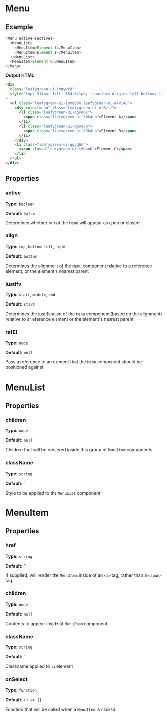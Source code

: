 # Menu

## Example

```js
<Menu active={active}>
  <MenuList>
    <MenuItem>Element A</MenuItem>
    <MenuItem>Element B</MenuItem>
  </MenuList>
  <MenuItem>Element C</MenuItem>
</Menu>
```

**Output HTML**

```html
<div
  class="leafygreen-ui-1mgywk9"
  style="top: 314px; left: 184.641px; transform-origin: left bottom; transform: translate3d(0px, 0px, 0px) scale(1); opacity: 1;"
>
  <ul class="leafygreen-ui-1pmg95n leafygreen-ui-a4vi4u">
    <div role="menu" class="leafygreen-ui-nr6zi2">
      <li class="leafygreen-ui-qgvq6k">
        <span class="leafygreen-ui-t0k4ub">Element A</span>
      </li>
      <li class="leafygreen-ui-qgvq6k">
        <span class="leafygreen-ui-t0k4ub">Element B</span>
      </li>
    </div>
    <li class="leafygreen-ui-qgvq6k">
      <span class="leafygreen-ui-t0k4ub">Element C</span>
    </li>
  </ul>
</div>
```

## Properties

### active

**Type:** `boolean`

**Default:** `false`

Determines whether or not the `Menu` will appear as open or closed

### align

**Type:** `top`, `bottom`, `left`, `right`

**Default:** `bottom`

Determines the alignment of the `Menu` component relative to a reference element, or the element's nearest parent

### justify

**Type:** `start`, `middle`, `end`

**Default:** `start`

Determines the justification of the `Menu` component (based on the alignment) relative to ar eference element or the element's nearest parent

### refEl

**Type:** `node`

**Default:** `null`

Pass a reference to an element that the `Menu` component should be positioned against

# MenuList

## Properties

### children

**Type:** `node`

**Default:** `null`

Children that will be rendered inside this group of `MenuItem` components

### className

**Type:** `string`

**Default:** ``

Style to be applied to the `MenuList` component

# MenuItem

## Properties

### href

**Type:** `string`

**Default:** ``

If supplied, will render the `MenuItem` inside of an `<a>` tag, rather than a `<span>` tag

### children

**Type:** `node`

**Default:** `null`

Contents to appear inside of `MenuItem` component

### className

**Type:** `string`

**Default:** ``

Classname applied to `li` element

### onSelect

**Type:** `function`

**Default:** `() => {}`

Function that will be called when a `MenuItem` is clicked
